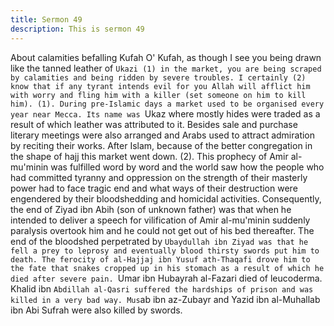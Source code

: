 ```yaml
---
title: Sermon 49
description: This is sermon 49
---
```


About calamities befalling Kufah
O' Kufah, as though I see you being drawn like the tanned leather of `Ukazi (1) in the market,
you are being scraped by calamities and being ridden by severe troubles.
I certainly (2) know that if any tyrant intends evil for you Allah will afflict him with worry
and fling him with a killer (set someone on him to kill him).
(1). During pre-Islamic days a market used to be organised every year near Mecca. Its name
was `Ukaz where mostly hides were traded as a result of which leather was attributed to it.
Besides sale and purchase literary meetings were also arranged and Arabs used to attract
admiration by reciting their works. After Islam, because of the better congregation in the shape
of hajj this market went down. (2).
This prophecy of Amir al-mu'minin was fulfilled word by word and the world saw how the
people who had committed tyranny and oppression on the strength of their masterly power
had to face tragic end and what ways of their destruction were engendered by their bloodshedding
and homicidal activities.
Consequently, the end of Ziyad ibn Abih (son of unknown father) was that when he intended
to deliver a speech for vilification of Amir al-mu'minin suddenly paralysis overtook him and he
could not get out of his bed thereafter. The end of the bloodshed perpetrated by `Ubaydullah
ibn Ziyad was that he fell a prey to leprosy and eventually blood thirsty swords put him to
death.
The ferocity of al-Hajjaj ibn Yusuf ath-Thaqafi drove him to the fate that snakes cropped up in
his stomach as a result of which he died after severe pain. `Umar ibn Hubayrah al-Fazari died
of leucoderma. Khalid ibn `Abdillah al-Qasri suffered the hardships of prison and was killed in a
very bad way. Mus`ab ibn az-Zubayr and Yazid ibn al-Muhallab ibn Abi Sufrah were also killed
by swords.